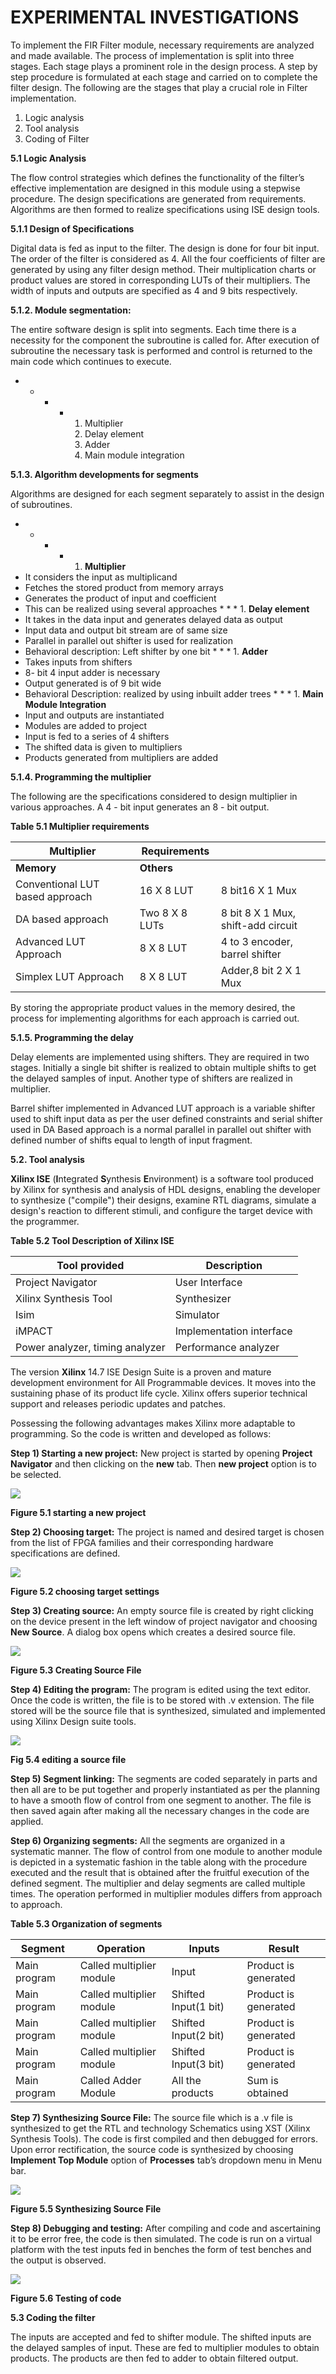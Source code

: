 # EXPERIMENTAL INVESTIGATIONS

To implement the FIR Filter module, necessary requirements are analyzed and made available. The process of implementation is split into three stages. Each stage plays a prominent role in the design process. A step by step procedure is formulated at each stage and carried on to complete the filter design. The following are the stages that play a crucial role in Filter implementation.

1. Logic analysis
2. Tool analysis
3. Coding of Filter

**5.1 Logic Analysis**

The flow control strategies which defines the functionality of the filter’s effective implementation are designed in this module using a stepwise procedure. The design specifications are generated from requirements. Algorithms are then formed to realize specifications using ISE design tools.

**5.1.1 Design of Specifications**

Digital data is fed as input to the filter. The design is done for four bit input. The order of the filter is considered as 4. All the four coefficients of filter are generated by using any filter design method. Their multiplication charts or product values are stored in corresponding LUTs of their multipliers. The width of inputs and outputs are specified as 4 and 9 bits respectively.

**5.1.2. Module segmentation:**

&#x20;The entire software design is split into segments. Each time there is a necessity for the component the subroutine is called for. After execution of subroutine the necessary task is performed and control is returned to the main code which continues to execute.

*
  *
    *
      *
        1. Multiplier
        2. Delay element
        3. Adder
        4. Main module integration

**5.1.3. Algorithm developments for segments**

Algorithms are designed for each segment separately to assist in the design of subroutines.

*
  *
    *
      *
        1. **Multiplier**
* It considers the input as multiplicand
* Fetches the stored product from memory arrays
* Generates the product of input and coefficient
* This can be realized using several approaches
  *
    *
      *
        1. **Delay element**
* It takes in the data input and generates delayed data as output
* Input data and output bit stream are of same size
* Parallel in parallel out shifter is used for realization
* Behavioral description: Left shifter by one bit
  *
    *
      *
        1. **Adder**
* Takes inputs from shifters
* 8- bit 4 input adder is necessary
* Output generated is of 9 bit wide
* Behavioral Description: realized by using inbuilt adder trees
  *
    *
      *
        1. **Main Module Integration**
* Input and outputs are instantiated
* Modules are added to project
* Input is fed to a series of 4 shifters
* The shifted data is given to multipliers
* Products generated from multipliers are added

**5.1.4. Programming the multiplier**

&#x20;The following are the specifications considered to design multiplier in various approaches. A 4 - bit input generates an 8 - bit output.

**Table 5.1 Multiplier requirements**

| **Multiplier**                  | **Requirements** |                                    |
| ------------------------------- | ---------------- | ---------------------------------- |
| **Memory**                      | **Others**       |                                    |
| Conventional LUT based approach | 16 X 8 LUT       |  8 bit16 X 1 Mux                   |
| DA based approach               | Two 8 X 8 LUTs   | 8 bit 8 X 1 Mux, shift-add circuit |
| Advanced LUT Approach           | 8 X 8 LUT        | 4 to 3 encoder, barrel shifter     |
| Simplex LUT Approach            | 8 X 8 LUT        | Adder,8 bit 2 X 1 Mux              |

By storing the appropriate product values in the memory desired, the process for implementing algorithms for each approach is carried out.

**5.1.5. Programming the delay**

Delay elements are implemented using shifters. They are required in two stages. Initially a single bit shifter is realized to obtain multiple shifts to get the delayed samples of input. Another type of shifters are realized in multiplier.

Barrel shifter implemented in Advanced LUT approach is a variable shifter used to shift input data as per the user defined constraints and serial shifter used in DA Based approach is a normal parallel in parallel out shifter with defined number of shifts equal to length of input fragment.

**5.2. Tool analysis**

**Xilinx ISE** (**I**ntegrated **S**ynthesis **E**nvironment) is a software tool produced by Xilinx for synthesis and analysis of HDL designs, enabling the developer to synthesize ("compile") their designs, examine RTL diagrams, simulate a design's reaction to different stimuli, and configure the target device with the programmer.

**Table 5.2 Tool Description of Xilinx ISE**

| **Tool provided**               | **Description**          |
| ------------------------------- | ------------------------ |
| Project Navigator               | User Interface           |
| Xilinx Synthesis Tool           | Synthesizer              |
| Isim                            | Simulator                |
| iMPACT                          | Implementation interface |
| Power analyzer, timing analyzer | Performance analyzer     |

The version **Xilinx** 14.7 ISE Design Suite is a proven and mature development environment for All Programmable devices. It moves into the sustaining phase of its product life cycle. Xilinx offers superior technical support and releases periodic updates and patches.

Possessing the following advantages makes Xilinx more adaptable to programming. So the code is written and developed as follows:

**Step 1) Starting a new project:** New project is started by opening **Project Navigator** and then clicking on the **new** tab. Then **new project** option is to be selected.

![](../.gitbook/assets/0.png)

**Figure 5.1 starting a new project**

**Step 2) Choosing target:** The project is named and desired target is chosen from the list of FPGA families and their corresponding hardware specifications are defined.

![](<../.gitbook/assets/1 (1).png>)

**Figure 5.2 choosing target settings**

**Step 3) Creating source:** An empty source file is created by right clicking on the device present in the left window of project navigator and choosing **New Source**. A dialog box opens which creates a desired source file.

![](../.gitbook/assets/2.png)

**Figure 5.3 Creating Source File**

**Step 4) Editing the program:** The program is edited using the text editor. Once the code is written, the file is to be stored with .v extension. The file stored will be the source file that is synthesized, simulated and implemented using Xilinx Design suite tools.

![](<../.gitbook/assets/3 (7).png>)

**Fig 5.4 editing a source file**

**Step 5) Segment linking:** The segments are coded separately in parts and then all are to be put together and properly instantiated as per the planning to have a smooth flow of control from one segment to another. The file is then saved again after making all the necessary changes in the code are applied.

**Step 6) Organizing segments:** All the segments are organized in a systematic manner. The flow of control from one module to another module is depicted in a systematic fashion in the table along with the procedure executed and the result that is obtained after the fruitful execution of the defined segment. The multiplier and delay segments are called multiple times. The operation performed in multiplier modules differs from approach to approach.

**Table 5.3 Organization of segments**

| **Segment**  | **Operation**            | **Inputs**           | **Result**           |
| ------------ | ------------------------ | -------------------- | -------------------- |
| Main program | Called multiplier module | Input                | Product is generated |
| Main program | Called multiplier module | Shifted Input(1 bit) | Product is generated |
| Main program | Called multiplier module | Shifted Input(2 bit) | Product is generated |
| Main program | Called multiplier module | Shifted Input(3 bit) | Product is generated |
| Main program | Called Adder Module      | All the products     | Sum is obtained      |

**Step 7) Synthesizing Source File:** The source file which is a .v file is synthesized to get the RTL and technology Schematics using XST (Xilinx Synthesis Tools). The code is first compiled and then debugged for errors. Upon error rectification, the source code is synthesized by choosing **Implement Top Module** option of **Processes** tab’s dropdown menu in Menu bar.

![](../.gitbook/assets/4.png)

**Figure 5.5 Synthesizing Source File**

**Step 8) Debugging and testing:** After compiling and code and ascertaining it to be error free, the code is then simulated. The code is run on a virtual platform with the test inputs fed in benches the form of test benches and the output is observed.

![](../.gitbook/assets/5.png)

**Figure 5.6 Testing of code**

**5.3 Coding the filter**

The inputs are accepted and fed to shifter module. The shifted inputs are the delayed samples of input. These are fed to multiplier modules to obtain products. The products are then fed to adder to obtain filtered output.
